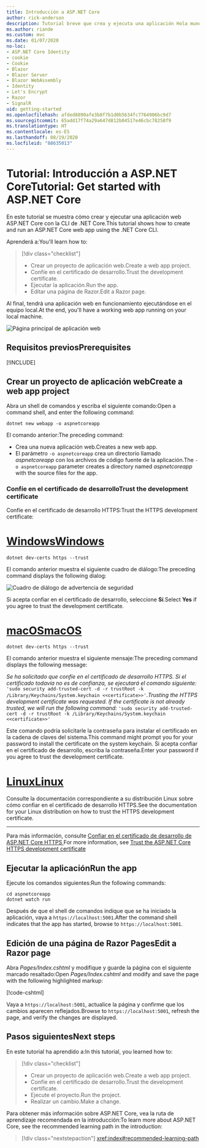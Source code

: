 ```yaml
---
title: Introducción a ASP.NET Core
author: rick-anderson
description: Tutorial breve que crea y ejecuta una aplicación Hola mundo básica mediante ASP.NET Core.
ms.author: riande
ms.custom: mvc
ms.date: 01/07/2020
no-loc:
- ASP.NET Core Identity
- cookie
- Cookie
- Blazor
- Blazor Server
- Blazor WebAssembly
- Identity
- Let's Encrypt
- Razor
- SignalR
uid: getting-started
ms.openlocfilehash: afded8890afe3b8f7b1d0b5634fc7764906bc9d7
ms.sourcegitcommit: 65add17f74a29a647d812b04517e46cbc78258f9
ms.translationtype: HT
ms.contentlocale: es-ES
ms.lasthandoff: 08/19/2020
ms.locfileid: "88635013"
---
```

# <a name="tutorial-get-started-with-aspnet-core"></a><span data-ttu-id="efb14-103">Tutorial: Introducción a ASP.NET Core</span><span class="sxs-lookup"><span data-stu-id="efb14-103">Tutorial: Get started with ASP.NET Core</span></span>

<span data-ttu-id="efb14-104">En este tutorial se muestra cómo crear y ejecutar una aplicación web ASP.NET Core con la CLI de .NET Core.</span><span class="sxs-lookup"><span data-stu-id="efb14-104">This tutorial shows how to create and run an ASP.NET Core web app using the .NET Core CLI.</span></span>

<span data-ttu-id="efb14-105">Aprenderá a:</span><span class="sxs-lookup"><span data-stu-id="efb14-105">You'll learn how to:</span></span>

> [!div class="checklist"]
> * <span data-ttu-id="efb14-106">Crear un proyecto de aplicación web.</span><span class="sxs-lookup"><span data-stu-id="efb14-106">Create a web app project.</span></span>
> * <span data-ttu-id="efb14-107">Confíe en el certificado de desarrollo.</span><span class="sxs-lookup"><span data-stu-id="efb14-107">Trust the development certificate.</span></span>
> * <span data-ttu-id="efb14-108">Ejecutar la aplicación.</span><span class="sxs-lookup"><span data-stu-id="efb14-108">Run the app.</span></span>
> * <span data-ttu-id="efb14-109">Editar una página de Razor.</span><span class="sxs-lookup"><span data-stu-id="efb14-109">Edit a Razor page.</span></span>

<span data-ttu-id="efb14-110">Al final, tendrá una aplicación web en funcionamiento ejecutándose en el equipo local.</span><span class="sxs-lookup"><span data-stu-id="efb14-110">At the end, you'll have a working web app running on your local machine.</span></span>

![Página principal de aplicación web](_static/home-page.png)

## <a name="prerequisites"></a><span data-ttu-id="efb14-112">Requisitos previos</span><span class="sxs-lookup"><span data-stu-id="efb14-112">Prerequisites</span></span>

[!INCLUDE[](~/includes/3.1-SDK.md)]

## <a name="create-a-web-app-project"></a><span data-ttu-id="efb14-113">Crear un proyecto de aplicación web</span><span class="sxs-lookup"><span data-stu-id="efb14-113">Create a web app project</span></span>

<span data-ttu-id="efb14-114">Abra un shell de comandos y escriba el siguiente comando:</span><span class="sxs-lookup"><span data-stu-id="efb14-114">Open a command shell, and enter the following command:</span></span>

```dotnetcli
dotnet new webapp -o aspnetcoreapp
```

<span data-ttu-id="efb14-115">El comando anterior:</span><span class="sxs-lookup"><span data-stu-id="efb14-115">The preceding command:</span></span>

* <span data-ttu-id="efb14-116">Crea una nueva aplicación web.</span><span class="sxs-lookup"><span data-stu-id="efb14-116">Creates a new web app.</span></span>  
* <span data-ttu-id="efb14-117">El parámetro `-o aspnetcoreapp` crea un directorio llamado *aspnetcoreapp* con los archivos de código fuente de la aplicación.</span><span class="sxs-lookup"><span data-stu-id="efb14-117">The `-o aspnetcoreapp` parameter creates a directory named *aspnetcoreapp* with the source files for the app.</span></span>

### <a name="trust-the-development-certificate"></a><span data-ttu-id="efb14-118">Confíe en el certificado de desarrollo</span><span class="sxs-lookup"><span data-stu-id="efb14-118">Trust the development certificate</span></span>

<span data-ttu-id="efb14-119">Confíe en el certificado de desarrollo HTTPS:</span><span class="sxs-lookup"><span data-stu-id="efb14-119">Trust the HTTPS development certificate:</span></span>

# <a name="windows"></a>[<span data-ttu-id="efb14-120">Windows</span><span class="sxs-lookup"><span data-stu-id="efb14-120">Windows</span></span>](#tab/windows)

```dotnetcli
dotnet dev-certs https --trust
```

<span data-ttu-id="efb14-121">El comando anterior muestra el siguiente cuadro de diálogo:</span><span class="sxs-lookup"><span data-stu-id="efb14-121">The preceding command displays the following dialog:</span></span>

![Cuadro de diálogo de advertencia de seguridad](~/getting-started/_static/cert.png)

<span data-ttu-id="efb14-123">Si acepta confiar en el certificado de desarrollo, seleccione **Sí**.</span><span class="sxs-lookup"><span data-stu-id="efb14-123">Select **Yes** if you agree to trust the development certificate.</span></span>

# <a name="macos"></a>[<span data-ttu-id="efb14-124">macOS</span><span class="sxs-lookup"><span data-stu-id="efb14-124">macOS</span></span>](#tab/macos)

```dotnetcli
dotnet dev-certs https --trust
```

<span data-ttu-id="efb14-125">El comando anterior muestra el siguiente mensaje:</span><span class="sxs-lookup"><span data-stu-id="efb14-125">The preceding command displays the following message:</span></span>

<span data-ttu-id="efb14-126">*Se ha solicitado que confíe en el certificado de desarrollo HTTPS. Si el certificado todavía no es de confianza, se ejecutará el comando siguiente:* `'sudo security add-trusted-cert -d -r trustRoot -k /Library/Keychains/System.keychain <<certificate>>'`.</span><span class="sxs-lookup"><span data-stu-id="efb14-126">*Trusting the HTTPS development certificate was requested. If the certificate is not already trusted, we will run the following command:* `'sudo security add-trusted-cert -d -r trustRoot -k /Library/Keychains/System.keychain <<certificate>>'`</span></span>

<span data-ttu-id="efb14-127">Este comando podría solicitarle la contraseña para instalar el certificado en la cadena de claves del sistema.</span><span class="sxs-lookup"><span data-stu-id="efb14-127">This command might prompt you for your password to install the certificate on the system keychain.</span></span> <span data-ttu-id="efb14-128">Si acepta confiar en el certificado de desarrollo, escriba la contraseña.</span><span class="sxs-lookup"><span data-stu-id="efb14-128">Enter your password if you agree to trust the development certificate.</span></span>

# <a name="linux"></a>[<span data-ttu-id="efb14-129">Linux</span><span class="sxs-lookup"><span data-stu-id="efb14-129">Linux</span></span>](#tab/linux)

<span data-ttu-id="efb14-130">Consulte la documentación correspondiente a su distribución Linux sobre cómo confiar en el certificado de desarrollo HTTPS.</span><span class="sxs-lookup"><span data-stu-id="efb14-130">See the documentation for your Linux distribution on how to trust the HTTPS development certificate.</span></span>

---

<span data-ttu-id="efb14-131">Para más información, consulte [Confiar en el certificado de desarrollo de ASP.NET Core HTTPS ](xref:security/enforcing-ssl#trust-the-aspnet-core-https-development-certificate-on-windows-and-macos)</span><span class="sxs-lookup"><span data-stu-id="efb14-131">For more information, see [Trust the ASP.NET Core HTTPS development certificate](xref:security/enforcing-ssl#trust-the-aspnet-core-https-development-certificate-on-windows-and-macos)</span></span>

## <a name="run-the-app"></a><span data-ttu-id="efb14-132">Ejecutar la aplicación</span><span class="sxs-lookup"><span data-stu-id="efb14-132">Run the app</span></span>

<span data-ttu-id="efb14-133">Ejecute los comandos siguientes:</span><span class="sxs-lookup"><span data-stu-id="efb14-133">Run the following commands:</span></span>

```dotnetcli
cd aspnetcoreapp
dotnet watch run
```

<span data-ttu-id="efb14-134">Después de que el shell de comandos indique que se ha iniciado la aplicación, vaya a `https://localhost:5001`.</span><span class="sxs-lookup"><span data-stu-id="efb14-134">After the command shell indicates that the app has started, browse to `https://localhost:5001`.</span></span>

## <a name="edit-a-no-locrazor-page"></a><span data-ttu-id="efb14-135">Edición de una página de Razor Pages</span><span class="sxs-lookup"><span data-stu-id="efb14-135">Edit a Razor page</span></span>

<span data-ttu-id="efb14-136">Abra *Pages/Index.cshtml* y modifique y guarde la página con el siguiente marcado resaltado:</span><span class="sxs-lookup"><span data-stu-id="efb14-136">Open *Pages/Index.cshtml* and modify and save the page with the following highlighted markup:</span></span>

[!code-cshtml[](sample/index.cshtml?highlight=9)]

<span data-ttu-id="efb14-137">Vaya a `https://localhost:5001`, actualice la página y confirme que los cambios aparecen reflejados.</span><span class="sxs-lookup"><span data-stu-id="efb14-137">Browse to `https://localhost:5001`, refresh the page, and verify the changes are displayed.</span></span>

## <a name="next-steps"></a><span data-ttu-id="efb14-138">Pasos siguientes</span><span class="sxs-lookup"><span data-stu-id="efb14-138">Next steps</span></span>

<span data-ttu-id="efb14-139">En este tutorial ha aprendido a:</span><span class="sxs-lookup"><span data-stu-id="efb14-139">In this tutorial, you learned how to:</span></span>

> [!div class="checklist"]
> * <span data-ttu-id="efb14-140">Crear un proyecto de aplicación web.</span><span class="sxs-lookup"><span data-stu-id="efb14-140">Create a web app project.</span></span>
> * <span data-ttu-id="efb14-141">Confíe en el certificado de desarrollo.</span><span class="sxs-lookup"><span data-stu-id="efb14-141">Trust the development certificate.</span></span>
> * <span data-ttu-id="efb14-142">Ejecute el proyecto.</span><span class="sxs-lookup"><span data-stu-id="efb14-142">Run the project.</span></span>
> * <span data-ttu-id="efb14-143">Realizar un cambio.</span><span class="sxs-lookup"><span data-stu-id="efb14-143">Make a change.</span></span>

<span data-ttu-id="efb14-144">Para obtener más información sobre ASP.NET Core, vea la ruta de aprendizaje recomendada en la introducción:</span><span class="sxs-lookup"><span data-stu-id="efb14-144">To learn more about ASP.NET Core, see the recommended learning path in the introduction:</span></span>

> [!div class="nextstepaction"]
> <xref:index#recommended-learning-path>
